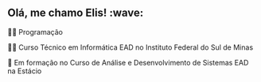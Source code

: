 <h2> Olá, me chamo Elis! :wave: </h2>

:woman_technologist: Programação 

:woman_student: Curso Técnico em Informática EAD no Instituto Federal do Sul de Minas

:book: Em formação no Curso de Análise e Desenvolvimento de Sistemas EAD na Estácio

<!---
ElisIrons/ElisIrons is a ✨ special ✨ repository because its `README.md` (this file) appears on your GitHub profile.
You can click the Preview link to take a look at your changes.
--->
